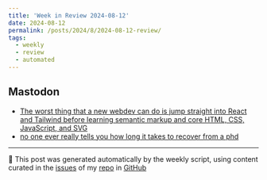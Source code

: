 ```yaml
---
title: 'Week in Review 2024-08-12'
date: 2024-08-12
permalink: /posts/2024/8/2024-08-12-review/
tags:
  - weekly
  - review
  - automated
---
```

## Mastodon
-  [The worst thing that a new webdev can do is jump straight into React and Tailwind before learning semantic markup and core HTML, CSS, JavaScript, and SVG](https://social.lol/@triptych/112938162582964583)
-  [no one ever really tells you how long it takes to recover from a phd](https://fosstodon.org/@MikeMahoney218/112918218741794158)

***
🤖 This post was generated automatically by the weekly script, using content curated in the [issues](https://github.com/nateraluis/nateraluis.github.io/issues) of my [repo](https://github.com/nateraluis/nateraluis.github.io/) in [GitHub](https://github.com/nateraluis)
